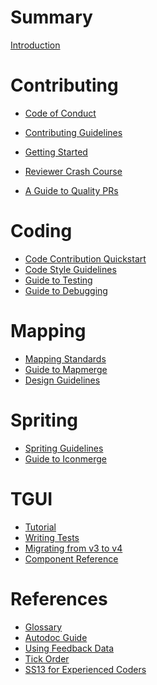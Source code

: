 # Summary

[Introduction](./index.md)

# Contributing

- [Code of Conduct](./contributing/code_of_conduct.md)
- [Contributing Guidelines](./contributing/guidelines.md)

- [Getting Started](./getting_started.md)

- [Reviewer Crash Course](./contributing/reviewer.md)
- [A Guide to Quality PRs](./contributing/quality_prs.md)

# Coding

- [Code Contribution Quickstart](./coding/quickstart.md)
- [Code Style Guidelines]()
- [Guide to Testing]()
- [Guide to Debugging](./coding/debugging.md)

# Mapping

- [Mapping Standards](./mapping/standards.md)
- [Guide to Mapmerge]()
- [Design Guidelines](./mapping/design.md)

# Spriting

- [Spriting Guidelines]()
- [Guide to Iconmerge]()

# TGUI

- [Tutorial](./tgui/tutorial-and-examples.md)
- [Writing Tests](./tgui/writing-tests.md)
- [Migrating from v3 to v4](./tgui/migration-to-v4-from-v3.md)
- [Component Reference](./tgui/component-reference.md)

# References

- [Glossary](./references/glossary.md)
- [Autodoc Guide](./coding/autodoc.md)
- [Using Feedback Data](./references/feedback_data.md)
- [Tick Order](./references/tick_order.md)
- [SS13 for Experienced Coders](./guides/ss13_for_experienced_coders.md)
